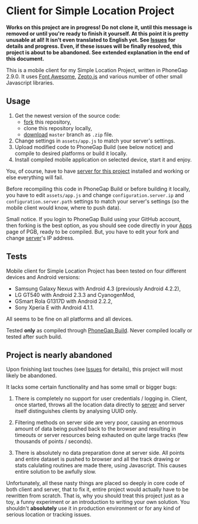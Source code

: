 # Client for Simple Location Project

**Works on this project are in progress! Do not clone it, until this message is removed or until you're ready to finish it yourself. At this point it is pretty unusable at all! It isn't even translated to English yet. See [Issues](https://github.com/trejder/slp-client/issues) for details and progress. Even, if these issues will be finally resolved, this project is about to be abandoned. See extended explanation in the end of this document.**

This is a mobile client for my Simple Location Project, written in PhoneGap 2.9.0. It uses [Font Awesome](http://fontawesome.io/icons/), [Zepto.js](http://zeptojs.com/) and various number of other small Javascript libraries.

## Usage

1. Get the newest version of the source code:
    - [fork](https://github.com/trejder/slp-client/fork) this repository,
    - clone this repository locally,
    - [download](https://github.com/trejder/slp-client/archive/master.zip) `master` branch as `.zip` file.
2. Change settings in `assets/app.js` to match your server's settings.
3. Upload modified code to PhoneGap Build (see below notice) and compile to desired platforms or build it locally.
4. Install compiled mobile application on selected device, start it and enjoy.

You, of course, have to have [server for this project](https://github.com/trejder/slp-server) installed and working or else everything will fail.

Before recompiling this code in PhoneGap Build or before building it locally, you have to edit `assets/app.js` and change `configuration.server.ip` and `configuration.server.path` settings to match your server's settings (so the mobile client would know, where to push data).

Small notice. If you login to PhoneGap Build using your GitHub account, then forking is the best option, as you should see code directly in your [Apps](https://build.phonegap.com/apps) page of PGB, ready to be compiled. But, you have to edit your fork and change [server](https://github.com/trejder/slp-server)'s IP address.

## Tests

Mobile client for Simple Location Project has been tested on four different devices and Android versions:

- Samsung Galaxy Nexus with Android 4.3 (previously Android 4.2.2),
- LG GT540 with Android 2.3.3 and CyanogenMod, 
- GSmart Rola G1317D with Android 2.2.2,
- Sony Xperia E with Android 4.1.1.

All seems to be fine on all platforms and all devices.

Tested **only** as compiled through [PhoneGap Build](http://build.phonegap.com). Never compiled locally or tested after such build.

## Project is nearly abandoned

Upon finishing last touches (see [Issues](https://github.com/trejder/slp-client/issues) for details), this project will most likely be abandoned.

It lacks some certain functionality and has some small or bigger bugs:

1. There is completely no support for user credentials / logging in. Client, once started, throws all the location data directly to [server](https://github.com/trejder/slp-server) and server itself distinguishes clients by analysing UUID only.

2. Filtering methods on server side are very poor, causing an enormous amount of data being pushed back to the browser and resulting in timeouts or server resources being exhauted on quite large tracks (few thousands of points / seconds).

3. There is absolutely no data preparation done at server side. All points and entire dataset is pushed to browser and all the track drawing or stats calulating routines are made there, using Javascript. This causes entire solution to be awfully slow.

Unfortunately, all these nasty things are placed so deeply in core code of both client and server, that to fix it, entire project would actually have to be rewritten from scratch. That is, why you should treat this project just as a toy, a funny experiment or an introduction to writing your own solution. You shouldn't **absolutely** use it in production environment or for any kind of serious location or tracking issues.
